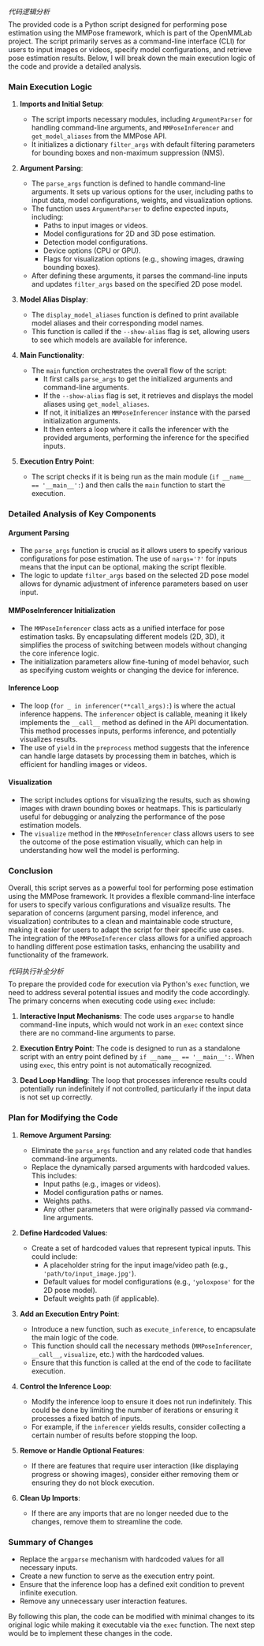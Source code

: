 $$$$$代码逻辑分析$$$$$
The provided code is a Python script designed for performing pose estimation using the MMPose framework, which is part of the OpenMMLab project. The script primarily serves as a command-line interface (CLI) for users to input images or videos, specify model configurations, and retrieve pose estimation results. Below, I will break down the main execution logic of the code and provide a detailed analysis.

### Main Execution Logic

1. **Imports and Initial Setup**:
   - The script imports necessary modules, including `ArgumentParser` for handling command-line arguments, and `MMPoseInferencer` and `get_model_aliases` from the MMPose API.
   - It initializes a dictionary `filter_args` with default filtering parameters for bounding boxes and non-maximum suppression (NMS).

2. **Argument Parsing**:
   - The `parse_args` function is defined to handle command-line arguments. It sets up various options for the user, including paths to input data, model configurations, weights, and visualization options.
   - The function uses `ArgumentParser` to define expected inputs, including:
     - Paths to input images or videos.
     - Model configurations for 2D and 3D pose estimation.
     - Detection model configurations.
     - Device options (CPU or GPU).
     - Flags for visualization options (e.g., showing images, drawing bounding boxes).
   - After defining these arguments, it parses the command-line inputs and updates `filter_args` based on the specified 2D pose model.

3. **Model Alias Display**:
   - The `display_model_aliases` function is defined to print available model aliases and their corresponding model names.
   - This function is called if the `--show-alias` flag is set, allowing users to see which models are available for inference.

4. **Main Functionality**:
   - The `main` function orchestrates the overall flow of the script:
     - It first calls `parse_args` to get the initialized arguments and command-line arguments.
     - If the `--show-alias` flag is set, it retrieves and displays the model aliases using `get_model_aliases`.
     - If not, it initializes an `MMPoseInferencer` instance with the parsed initialization arguments.
     - It then enters a loop where it calls the inferencer with the provided arguments, performing the inference for the specified inputs.

5. **Execution Entry Point**:
   - The script checks if it is being run as the main module (`if __name__ == '__main__':`) and then calls the `main` function to start the execution.

### Detailed Analysis of Key Components

#### Argument Parsing
- The `parse_args` function is crucial as it allows users to specify various configurations for pose estimation. The use of `nargs='?'` for inputs means that the input can be optional, making the script flexible.
- The logic to update `filter_args` based on the selected 2D pose model allows for dynamic adjustment of inference parameters based on user input.

#### MMPoseInferencer Initialization
- The `MMPoseInferencer` class acts as a unified interface for pose estimation tasks. By encapsulating different models (2D, 3D), it simplifies the process of switching between models without changing the core inference logic.
- The initialization parameters allow fine-tuning of model behavior, such as specifying custom weights or changing the device for inference.

#### Inference Loop
- The loop (`for _ in inferencer(**call_args):`) is where the actual inference happens. The `inferencer` object is callable, meaning it likely implements the `__call__` method as defined in the API documentation. This method processes inputs, performs inference, and potentially visualizes results.
- The use of `yield` in the `preprocess` method suggests that the inference can handle large datasets by processing them in batches, which is efficient for handling images or videos.

#### Visualization
- The script includes options for visualizing the results, such as showing images with drawn bounding boxes or heatmaps. This is particularly useful for debugging or analyzing the performance of the pose estimation models.
- The `visualize` method in the `MMPoseInferencer` class allows users to see the outcome of the pose estimation visually, which can help in understanding how well the model is performing.

### Conclusion
Overall, this script serves as a powerful tool for performing pose estimation using the MMPose framework. It provides a flexible command-line interface for users to specify various configurations and visualize results. The separation of concerns (argument parsing, model inference, and visualization) contributes to a clean and maintainable code structure, making it easier for users to adapt the script for their specific use cases. The integration of the `MMPoseInferencer` class allows for a unified approach to handling different pose estimation tasks, enhancing the usability and functionality of the framework.


$$$$$代码执行补全分析$$$$$
To prepare the provided code for execution via Python's `exec` function, we need to address several potential issues and modify the code accordingly. The primary concerns when executing code using `exec` include:

1. **Interactive Input Mechanisms**: The code uses `argparse` to handle command-line inputs, which would not work in an `exec` context since there are no command-line arguments to parse.

2. **Execution Entry Point**: The code is designed to run as a standalone script with an entry point defined by `if __name__ == '__main__':`. When using `exec`, this entry point is not automatically recognized.

3. **Dead Loop Handling**: The loop that processes inference results could potentially run indefinitely if not controlled, particularly if the input data is not set up correctly.

### Plan for Modifying the Code

1. **Remove Argument Parsing**:
   - Eliminate the `parse_args` function and any related code that handles command-line arguments.
   - Replace the dynamically parsed arguments with hardcoded values. This includes:
     - Input paths (e.g., images or videos).
     - Model configuration paths or names.
     - Weights paths.
     - Any other parameters that were originally passed via command-line arguments.

2. **Define Hardcoded Values**:
   - Create a set of hardcoded values that represent typical inputs. This could include:
     - A placeholder string for the input image/video path (e.g., `'path/to/input_image.jpg'`).
     - Default values for model configurations (e.g., `'yoloxpose'` for the 2D pose model).
     - Default weights path (if applicable).

3. **Add an Execution Entry Point**:
   - Introduce a new function, such as `execute_inference`, to encapsulate the main logic of the code.
   - This function should call the necessary methods (`MMPoseInferencer`, `__call__`, `visualize`, etc.) with the hardcoded values.
   - Ensure that this function is called at the end of the code to facilitate execution.

4. **Control the Inference Loop**:
   - Modify the inference loop to ensure it does not run indefinitely. This could be done by limiting the number of iterations or ensuring it processes a fixed batch of inputs.
   - For example, if the `inferencer` yields results, consider collecting a certain number of results before stopping the loop.

5. **Remove or Handle Optional Features**:
   - If there are features that require user interaction (like displaying progress or showing images), consider either removing them or ensuring they do not block execution.

6. **Clean Up Imports**:
   - If there are any imports that are no longer needed due to the changes, remove them to streamline the code.

### Summary of Changes
- Replace the `argparse` mechanism with hardcoded values for all necessary inputs.
- Create a new function to serve as the execution entry point.
- Ensure that the inference loop has a defined exit condition to prevent infinite execution.
- Remove any unnecessary user interaction features.

By following this plan, the code can be modified with minimal changes to its original logic while making it executable via the `exec` function. The next step would be to implement these changes in the code.